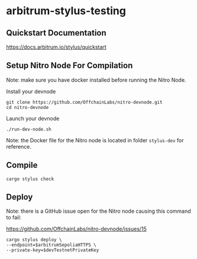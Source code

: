# arbitrum-stylus-testing

## Quickstart Documentation

https://docs.arbitrum.io/stylus/quickstart

## Setup Nitro Node For Compilation

Note: make sure you have docker installed before running the Nitro Node.

Install your devnode
```shell
git clone https://github.com/OffchainLabs/nitro-devnode.git
cd nitro-devnode
```
Launch your devnode
```shell
./run-dev-node.sh
```

Note: the Docker file for the Nitro node is located in folder `stylus-dev` for reference. 

## Compile

```shell
cargo stylus check
```

## Deploy

Note: there is a GitHub issue open for the Nitro node causing this command to fail:

https://github.com/OffchainLabs/nitro-devnode/issues/15

```shell
cargo stylus deploy \
--endpoint=$arbitrumSepoliaHTTPS \
--private-key=$devTestnetPrivateKey
``` 
